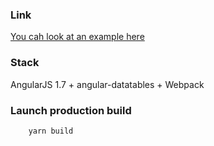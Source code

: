 ### Link

[You cah look at an example here](https://theory-of-soul.github.io/angularjs-app-with-table/dist/)

### Stack 
AngularJS 1.7 + angular-datatables + Webpack

### Launch production build

```bash
    yarn build
```
